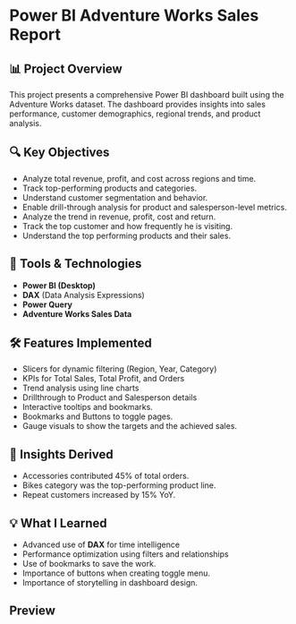 # Power BI Adventure Works Sales Report

## 📊 Project Overview

This project presents a comprehensive Power BI dashboard built using the Adventure Works dataset. The dashboard provides insights into sales performance, customer demographics, regional trends, and product analysis.

## 🔍 Key Objectives

- Analyze total revenue, profit, and cost across regions and time.
- Track top-performing products and categories.
- Understand customer segmentation and behavior.
- Enable drill-through analysis for product and salesperson-level metrics.
- Analyze the trend in revenue, profit, cost and return.
- Track the top customer and how frequently he is visiting.
- Understand the top performing products and their sales.

## 🧰 Tools & Technologies

- **Power BI (Desktop)**
- **DAX** (Data Analysis Expressions)
- **Power Query**
- **Adventure Works Sales Data**

## 🛠️ Features Implemented

- Slicers for dynamic filtering (Region, Year, Category)
- KPIs for Total Sales, Total Profit, and Orders
- Trend analysis using line charts
- Drillthrough to Product and Salesperson details
- Interactive tooltips and bookmarks.
- Bookmarks and Buttons to toggle pages.
- Gauge visuals to show the targets and the achieved sales.

## 📌 Insights Derived

- Accessories contributed 45% of total orders.
- Bikes category was the top-performing product line.
- Repeat customers increased by 15% YoY.

## 💡 What I Learned

- Advanced use of **DAX** for time intelligence
- Performance optimization using filters and relationships
- Use of bookmarks to save the work.
- Importance of buttons when creating toggle menu.
- Importance of storytelling in dashboard design.
  
## Preview


